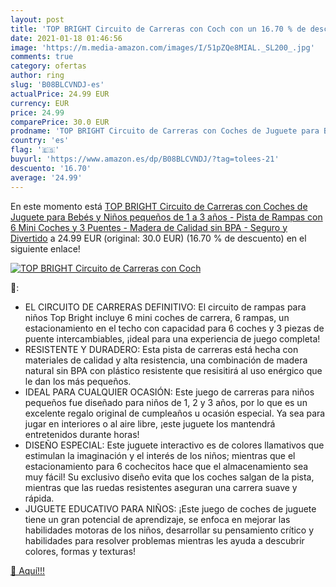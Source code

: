 ```yaml
---
layout: post
title: 'TOP BRIGHT Circuito de Carreras con Coch con un 16.70 % de descuento'
date: 2021-01-18 01:46:56
image: 'https://m.media-amazon.com/images/I/51pZQe8MIAL._SL200_.jpg'
comments: true
category: ofertas
author: ring
slug: 'B08BLCVNDJ-es'
actualPrice: 24.99 EUR
currency: EUR
price: 24.99
comparePrice: 30.0 EUR
prodname: 'TOP BRIGHT Circuito de Carreras con Coches de Juguete para Bebés y Niños pequeños de 1 a 3 años - Pista de Rampas con 6 Mini Coches y 3 Puentes - Madera de Calidad sin BPA - Seguro y Divertido'
country: 'es'
flag: '🇪🇸'
buyurl: 'https://www.amazon.es/dp/B08BLCVNDJ/?tag=tolees-21'
descuento: '16.70'
average: '24.99'
---
```


En este momento está [TOP BRIGHT Circuito de Carreras con Coches de Juguete para Bebés y Niños pequeños de 1 a 3 años - Pista de Rampas con 6 Mini Coches y 3 Puentes - Madera de Calidad sin BPA - Seguro y Divertido](https://www.amazon.es/dp/B08BLCVNDJ/?tag=tolees-21) a 24.99 EUR (original: 30.0 EUR) (16.70 %  de descuento) en el siguiente enlace!

[![TOP BRIGHT Circuito de Carreras con Coch](https://m.media-amazon.com/images/I/51pZQe8MIAL._SL200_.jpg)](https://www.amazon.es/dp/B08BLCVNDJ/?tag=tolees-21)

🔎:

- EL CIRCUITO DE CARRERAS DEFINITIVO: El circuito de rampas para niños Top Bright incluye 6 mini coches de carrera, 6 rampas, un estacionamiento en el techo con capacidad para 6 coches y 3 piezas de puente intercambiables, ¡ideal para una experiencia de juego completa!
- RESISTENTE Y DURADERO: Esta pista de carreras está hecha con materiales de calidad y alta resistencia, una combinación de madera natural sin BPA con plástico resistente que resisitirá al uso enérgico que le dan los más pequeños.
- IDEAL PARA CUALQUIER OCASIÓN: Este juego de carreras para niños pequeños fue diseñado para niños de 1, 2 y 3 años, por lo que es un excelente regalo original de cumpleaños u ocasión especial. Ya sea para jugar en interiores o al aire libre, ¡este juguete los mantendrá entretenidos durante horas!
- DISEÑO ESPECIAL: Este juguete interactivo es de colores llamativos que estimulan la imaginación y el interés de los niños; mientras que el estacionamiento para 6 cochecitos hace que el almacenamiento sea muy fácil! Su exclusivo diseño evita que los coches salgan de la pista, mientras que las ruedas resistentes aseguran una carrera suave y rápida.
- JUGUETE EDUCATIVO PARA NIÑOS: ¡Este juego de coches de juguete tiene un gran potencial de aprendizaje, se enfoca en mejorar las habilidades motoras de los niños, desarrollar su pensamiento crítico y habilidades para resolver problemas mientras les ayuda a descubrir colores, formas y texturas!

[🛒 Aquí!!!](https://www.amazon.es/dp/B08BLCVNDJ/?tag=tolees-21)
